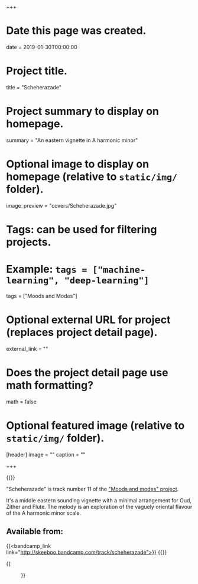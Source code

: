 +++
# Date this page was created.
date = 2019-01-30T00:00:00

# Project title.
title = "Scheherazade"

# Project summary to display on homepage.
summary = "An eastern vignette in A harmonic minor"

# Optional image to display on homepage (relative to `static/img/` folder).
image_preview = "covers/Scheherazade.jpg"

# Tags: can be used for filtering projects.
# Example: `tags = ["machine-learning", "deep-learning"]`
tags = ["Moods and Modes"]

# Optional external URL for project (replaces project detail page).
external_link = ""

# Does the project detail page use math formatting?
math = false

# Optional featured image (relative to `static/img/` folder).
[header]
image = ""
caption = ""

+++

{{<bandcamp title="Scheherazade" track="3491916086" link="http://skeeboo.bandcamp.com/track/scheherazade">}}

"Scheherazade" is track number 11 of the ["Moods and modes" project](/post/moods_and_modes). 

It's a middle eastern sounding vignette with a minimal arrangement for Oud, Zither and Flute.
The melody is an exploration of the vaguely oriental flavour of the A harmonic minor scale.

## Available from:

{{<bandcamp_link link="http://skeeboo.bandcamp.com/track/scheherazade">}}
{{<spotify link="https://distrokid.com/hyperfollow/skeeboo/scheherazade">}}

{{<figure src="/img/covers/Scheherazade.jpg" width="320" link="https://distrokid.com/hyperfollow/skeeboo/scheherazade" target="_blank">}}
